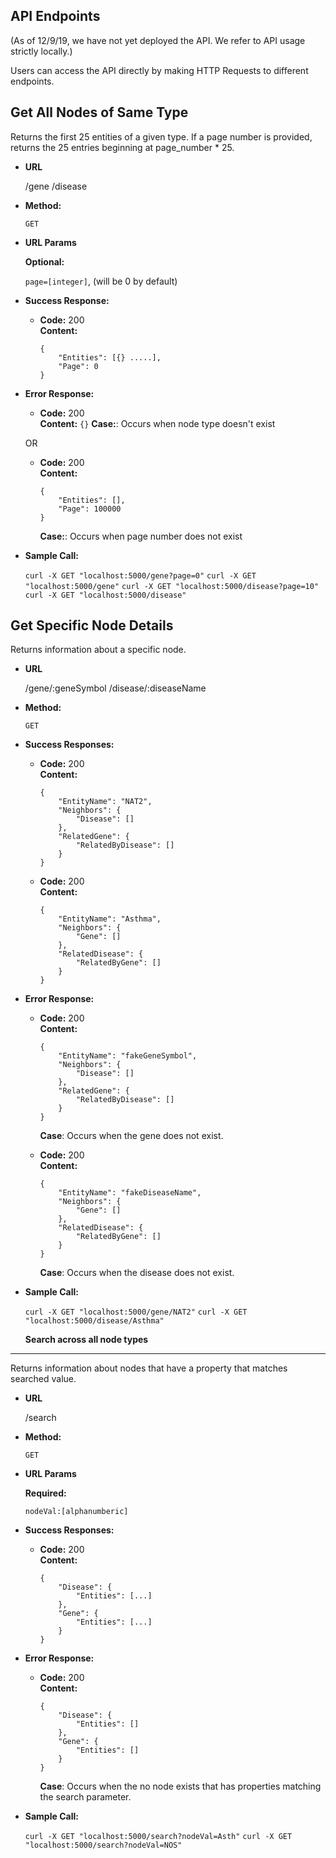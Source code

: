 ## API Endpoints

(As of 12/9/19, we have not yet deployed the API. We refer to API usage strictly locally.)

Users can access the API directly by making HTTP Requests to different endpoints.

**Get All Nodes of Same Type**
----
Returns the first 25 entities of a given type. If a page number is provided, returns the 25 entries beginning at page_number * 25.

* **URL**

  /gene
  /disease

* **Method:**

  `GET`
  
*  **URL Params**

   **Optional:**
 
   `page=[integer]`, (will be 0 by default)

* **Success Response:**

  * **Code:** 200 <br />
    **Content:** 

        {
            "Entities": [{} .....],
            "Page": 0
        }
 
* **Error Response:**

  * **Code:** 200 <br />
    **Content:** `{}`
    **Case:**: Occurs when node type doesn't exist

  OR

  * **Code:** 200 <br />
    **Content:**

        {
            "Entities": [],
            "Page": 100000
        }
    **Case:**: Occurs when page number does not exist

* **Sample Call:**

  `curl -X GET "localhost:5000/gene?page=0"`
  `curl -X GET "localhost:5000/gene"`
  `curl -X GET "localhost:5000/disease?page=10"`
  `curl -X GET "localhost:5000/disease"`

**Get Specific Node Details**
----
Returns information about a specific node.

* **URL**

  /gene/:geneSymbol
  /disease/:diseaseName

* **Method:**

  `GET`

* **Success Responses:**

  * **Code:** 200 <br />
    **Content:** 

        {
            "EntityName": "NAT2",
            "Neighbors": {
                "Disease": []
            },
            "RelatedGene": {
                "RelatedByDisease": []
            }
        }

  * **Code:** 200 <br />
    **Content:** 

        {
            "EntityName": "Asthma",
            "Neighbors": {
                "Gene": []
            },
            "RelatedDisease": {
                "RelatedByGene": []
            }
        }
 
* **Error Response:**

  * **Code:** 200 <br />
    **Content:** 

        {
            "EntityName": "fakeGeneSymbol",
            "Neighbors": {
                "Disease": []
            },
            "RelatedGene": {
                "RelatedByDisease": []
            }
        }
    **Case**: Occurs when the gene does not exist.

  * **Code:** 200 <br />
    **Content:** 

        {
            "EntityName": "fakeDiseaseName",
            "Neighbors": {
                "Gene": []
            },
            "RelatedDisease": {
                "RelatedByGene": []
            }
        }
    **Case**: Occurs when the disease does not exist.
    

* **Sample Call:**

  `curl -X GET "localhost:5000/gene/NAT2"`
  `curl -X GET "localhost:5000/disease/Asthma"`


  **Search across all node types**
----
Returns information about nodes that have a property that matches searched value.

* **URL**

  /search

* **Method:**

  `GET`
  
*  **URL Params**

   **Required:**

   `nodeVal:[alphanumberic]`

<!-- * **Data Params**

  <_If making a post request, what should the body payload look like? URL Params rules apply here too._> -->

* **Success Responses:**

  * **Code:** 200 <br />
    **Content:** 

        {
            "Disease": {
                "Entities": [...]
            },
            "Gene": {
                "Entities": [...]
            }
        }

* **Error Response:**

  * **Code:** 200 <br />
    **Content:** 

        {
            "Disease": {
                "Entities": []
            },
            "Gene": {
                "Entities": []
            }
        }
    **Case**: Occurs when the no node exists that has properties matching the search parameter.
    

* **Sample Call:**

  `curl -X GET "localhost:5000/search?nodeVal=Asth"`
  `curl -X GET "localhost:5000/search?nodeVal=NOS"`
